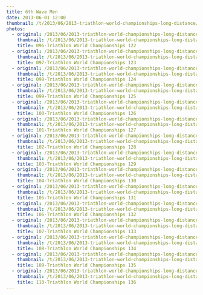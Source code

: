 ```yaml
---
title: 6th Wave Men
date: 2013-06-01 12:00
thumbnail: /t/2013/06/2013-triathlon-world-championships-long-distance/6th-wave-men/096-triathlon-world-championships-122.jpg
photos:
  - original: /2013/06/2013-triathlon-world-championships-long-distance/6th-wave-men/096-triathlon-world-championships-122.jpg
    thumbnail: /t/2013/06/2013-triathlon-world-championships-long-distance/6th-wave-men/096-triathlon-world-championships-122.jpg
    title: 096-Triathlon World Championships 122
  - original: /2013/06/2013-triathlon-world-championships-long-distance/6th-wave-men/097-triathlon-world-championships-123.jpg
    thumbnail: /t/2013/06/2013-triathlon-world-championships-long-distance/6th-wave-men/097-triathlon-world-championships-123.jpg
    title: 097-Triathlon World Championships 123
  - original: /2013/06/2013-triathlon-world-championships-long-distance/6th-wave-men/098-triathlon-world-championships-124.jpg
    thumbnail: /t/2013/06/2013-triathlon-world-championships-long-distance/6th-wave-men/098-triathlon-world-championships-124.jpg
    title: 098-Triathlon World Championships 124
  - original: /2013/06/2013-triathlon-world-championships-long-distance/6th-wave-men/099-triathlon-world-championships-125.jpg
    thumbnail: /t/2013/06/2013-triathlon-world-championships-long-distance/6th-wave-men/099-triathlon-world-championships-125.jpg
    title: 099-Triathlon World Championships 125
  - original: /2013/06/2013-triathlon-world-championships-long-distance/6th-wave-men/100-triathlon-world-championships-126.jpg
    thumbnail: /t/2013/06/2013-triathlon-world-championships-long-distance/6th-wave-men/100-triathlon-world-championships-126.jpg
    title: 100-Triathlon World Championships 126
  - original: /2013/06/2013-triathlon-world-championships-long-distance/6th-wave-men/101-triathlon-world-championships-127.jpg
    thumbnail: /t/2013/06/2013-triathlon-world-championships-long-distance/6th-wave-men/101-triathlon-world-championships-127.jpg
    title: 101-Triathlon World Championships 127
  - original: /2013/06/2013-triathlon-world-championships-long-distance/6th-wave-men/102-triathlon-world-championships-128.jpg
    thumbnail: /t/2013/06/2013-triathlon-world-championships-long-distance/6th-wave-men/102-triathlon-world-championships-128.jpg
    title: 102-Triathlon World Championships 128
  - original: /2013/06/2013-triathlon-world-championships-long-distance/6th-wave-men/103-triathlon-world-championships-129.jpg
    thumbnail: /t/2013/06/2013-triathlon-world-championships-long-distance/6th-wave-men/103-triathlon-world-championships-129.jpg
    title: 103-Triathlon World Championships 129
  - original: /2013/06/2013-triathlon-world-championships-long-distance/6th-wave-men/104-triathlon-world-championships-130.jpg
    thumbnail: /t/2013/06/2013-triathlon-world-championships-long-distance/6th-wave-men/104-triathlon-world-championships-130.jpg
    title: 104-Triathlon World Championships 130
  - original: /2013/06/2013-triathlon-world-championships-long-distance/6th-wave-men/105-triathlon-world-championships-131.jpg
    thumbnail: /t/2013/06/2013-triathlon-world-championships-long-distance/6th-wave-men/105-triathlon-world-championships-131.jpg
    title: 105-Triathlon World Championships 131
  - original: /2013/06/2013-triathlon-world-championships-long-distance/6th-wave-men/106-triathlon-world-championships-132.jpg
    thumbnail: /t/2013/06/2013-triathlon-world-championships-long-distance/6th-wave-men/106-triathlon-world-championships-132.jpg
    title: 106-Triathlon World Championships 132
  - original: /2013/06/2013-triathlon-world-championships-long-distance/6th-wave-men/107-triathlon-world-championships-133.jpg
    thumbnail: /t/2013/06/2013-triathlon-world-championships-long-distance/6th-wave-men/107-triathlon-world-championships-133.jpg
    title: 107-Triathlon World Championships 133
  - original: /2013/06/2013-triathlon-world-championships-long-distance/6th-wave-men/108-triathlon-world-championships-134.jpg
    thumbnail: /t/2013/06/2013-triathlon-world-championships-long-distance/6th-wave-men/108-triathlon-world-championships-134.jpg
    title: 108-Triathlon World Championships 134
  - original: /2013/06/2013-triathlon-world-championships-long-distance/6th-wave-men/109-triathlon-world-championships-135.jpg
    thumbnail: /t/2013/06/2013-triathlon-world-championships-long-distance/6th-wave-men/109-triathlon-world-championships-135.jpg
    title: 109-Triathlon World Championships 135
  - original: /2013/06/2013-triathlon-world-championships-long-distance/6th-wave-men/110-triathlon-world-championships-136.jpg
    thumbnail: /t/2013/06/2013-triathlon-world-championships-long-distance/6th-wave-men/110-triathlon-world-championships-136.jpg
    title: 110-Triathlon World Championships 136
---
```

